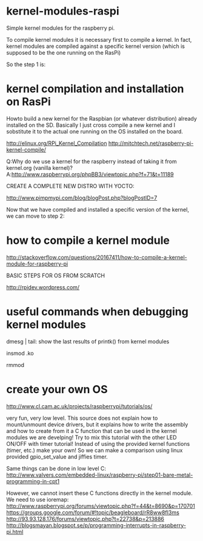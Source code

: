 kernel-modules-raspi
====================

Simple kernel modules for the raspberry pi.

To compile kernel modules it is necessary first to compile a kernel. 
In fact, kernel modules are compiled against a specific kernel version (which is supposed to be the one running on the RasPi)

So the step 1 is:

kernel compilation and installation on RasPi
====================

Howto build a new kernel for the Raspbian (or whatever distribution) already installed on the SD.
Basically I just cross compile a new kernel and I sobstitute it to the actual one running on the OS installed on the board.

http://elinux.org/RPi_Kernel_Compilation
http://mitchtech.net/raspberry-pi-kernel-compile/

Q:Why do we use a kernel for the raspberry instead of taking it from kernel.org (vanilla kernel)?
A:http://www.raspberrypi.org/phpBB3/viewtopic.php?f=71&t=11189

CREATE A COMPLETE NEW DISTRO WITH YOCTO:

http://www.pimpmypi.com/blog/blogPost.php?blogPostID=7

Now that we have compiled and installed a specific version of the kernel, we can move to step 2:

how to compile a kernel module
====================

http://stackoverflow.com/questions/20167411/how-to-compile-a-kernel-module-for-raspberry-pi

BASIC STEPS FOR OS FROM SCRATCH

http://rpidev.wordpress.com/

useful commands when debugging kernel modules
====================

dmesg | tail: show the last results of printk() from kernel modules

insmod <modulename>.ko

rmmod

create your own OS
====================

http://www.cl.cam.ac.uk/projects/raspberrypi/tutorials/os/

very fun, very low level. This source does not explain how to mount/unmount device drivers, 
but it explains how to write the assembly and how to create from it a C function that can be 
used in the kernel modules we are develping! Try to mix this tutorial with the other LED ON/OFF 
with timer tutorial! Instead of using the provided kernel functions (timer, etc.) make your own! 
So we can make a comparison using linux provided gpio_set_value and jiffies timer.

Same things can be done in low level C:
http://www.valvers.com/embedded-linux/raspberry-pi/step01-bare-metal-programming-in-cpt1

However, we cannot insert these C functions directly in the kernel module.
We need to use ioremap:
http://www.raspberrypi.org/forums/viewtopic.php?f=44&t=8690&p=170701 
https://groups.google.com/forum/#!topic/beagleboard/rR8ww8fI3ms 
http://93.93.128.176/forums/viewtopic.php?t=22738&p=213886 
http://blogsmayan.blogspot.se/p/programming-interrupts-in-raspberry-pi.html

